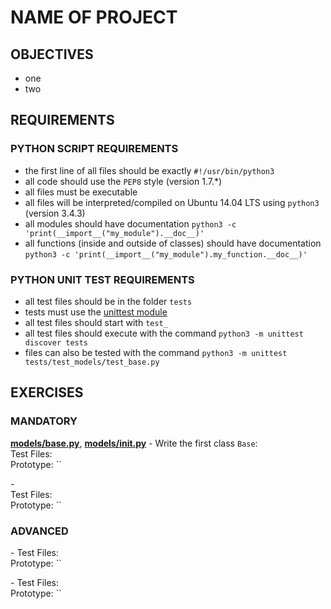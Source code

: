 # NAME OF PROJECT   

## OBJECTIVES   
   * one
   * two

## REQUIREMENTS   

### PYTHON SCRIPT REQUIREMENTS  
   * the first line of all files should be exactly `#!/usr/bin/python3`   
   * all code should use the `PEP8` style (version 1.7.*)   
   * all files must be executable   
   * all files will be interpreted/compiled on Ubuntu 14.04 LTS using `python3` (version 3.4.3)   
   * all modules should have documentation `python3 -c 'print(__import__("my_module").__doc__)'`   
   * all functions (inside and outside of classes) should have documentation `python3 -c 'print(__import__("my_module").my_function.__doc__)'`   

### PYTHON UNIT TEST REQUIREMENTS
   * all test files should be in the folder `tests`   
   * tests must use the [unittest module](https://intranet.hbtn.io/rltoken/T7uxwxtGdbRRW9pkD4eO0g)   
   * all test files should start with `test_`   
   * all test files should execute with the command `python3 -m unittest discover tests`   
   * files can also be tested with the command `python3 -m unittest tests/test_models/test_base.py`   

## EXERCISES   

### MANDATORY   

**[models/base.py](models/base.py)**, **[models/__init__.py](models/__init__.py)** - Write the first class `Base`:   
Test Files: []()   
Prototype: ``   

**[]()** -  
Test Files: []()   
Prototype: ``   

### ADVANCED   

**[]()** - 
Test Files: []()   
Prototype: ``   

**[]()** - 
Test Files: []()   
Prototype: ``   
